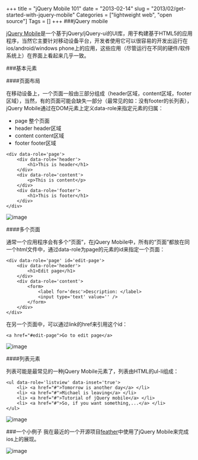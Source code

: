 +++
title = "jQuery Mobile 101"
date = "2013-02-14"
slug = "2013/02/get-started-with-jquery-mobile"
Categories = ["lightweight web", "open source"]
Tags = []
+++
###jQuery mobile

[jQuery Mobile](http://jquerymobile.com/)是一个基于jQuery/jQuery-ui的UI库，用于构建基于HTML5的应用程序，当然它主要针对移动设备平台，开发者使用它可以很容易的开发出运行在ios/android/windows phone上的应用，这些应用（尽管运行在不同的硬件/软件系统上）在界面上看起来几乎一致。

###基本元素

####页面布局

在移动设备上，一个页面一般由三部分组成（header区域，content区域，footer区域），当然，有的页面可能会缺失一部分（最常见的如：没有footer的长列表），jQuery Mobile通过在DOM元素上定义data-role来指定元素的归属：

-	page 整个页面
-	header header区域
-	content content区域
-	footer footer区域

```
<div data-role='page'>
    <div data-role='header'>
        <h1>This is header</h1>
    </div>
    <div data-role='content'>
        <p>This is content</p>
    </div>
    <div data-role='footer'>
        <h1>This is footer</h1>
    </div>
</div>
```

![image](/images/2013/02/jquery-mobile-page.png)

####多个页面

通常一个应用程序会有多个“页面”，在jQuery Mobile中，所有的“页面”都放在同一个html文件中，通过data-role为page的元素的id来指定一个页面：

```
<div data-role='page' id='edit-page'>
    <div data-role='header'>
        <h1>Edit page</h1>
    </div>
    <div data-role='content'>
        <form>
        	<label for='desc'>Description: </label>
        	<input type='text' value='' />
        </form>
    </div>
</div>
```

在另一个页面中，可以通过link的href来引用这个id：

```
<a href="#edit-page">Go to edit page</a>
```

![image](/images/2013/02/jquery-mobile-multi-page.png)

####列表元素

列表可能是最常见的一种jQuery Mobile元素了，列表由HTML的ul-li组成：

```
<ul data-role='listview' data-inset='true'>
	<li> <a href="#">Tomorrow is another day</a> </li>
	<li> <a href="#">Michael is leaving</a> </li>
	<li> <a href="#">Tutorial of jQuery mobile</a> </li>
	<li> <a href="#">So, if you want something,...</a> </li>
</ul>
```

![image](/images/2013/02/jquery-mobile-list.png)

###一个小例子
我在最近的一个开源项目[feather](https://github.com/abruzzi/feather)中使用了jQuery Mobile来完成ios上的展现。

![image](/images/2013/02/feather-mobile.png)
